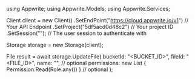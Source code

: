 using Appwrite;
using Appwrite.Models;
using Appwrite.Services;

Client client = new Client()
    .SetEndPoint("https://cloud.appwrite.io/v1") // Your API Endpoint
    .SetProject("5df5acd0d48c2") // Your project ID
    .SetSession(""); // The user session to authenticate with

Storage storage = new Storage(client);

File result = await storage.UpdateFile(
    bucketId: "<BUCKET_ID>",
    fileId: "<FILE_ID>",
    name: "<NAME>", // optional
    permissions: new List<string> { Permission.Read(Role.any()) } // optional
);